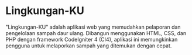 # Lingkungan-KU
"Lingkungan-KU" adalah aplikasi web yang memudahkan pelaporan dan pengelolaan sampah daur ulang. Dibangun menggunakan HTML, CSS, dan PHP dengan framework CodeIgniter 4 (CI4), aplikasi ini memungkinkan pengguna untuk melaporkan sampah yang ditemukan dengan cepat.
